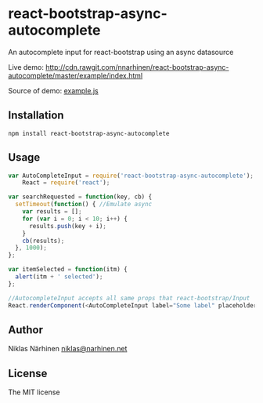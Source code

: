 react-bootstrap-async-autocomplete
==================================

An autocomplete input for react-bootstrap using an async datasource

Live demo: http://cdn.rawgit.com/nnarhinen/react-bootstrap-async-autocomplete/master/example/index.html

Source of demo: [example.js](example/example.js)

Installation
------------

`npm install react-bootstrap-async-autocomplete`

Usage
-----

```js
var AutoCompleteInput = require('react-bootstrap-async-autocomplete');
    React = require('react');

var searchRequested = function(key, cb) {
  setTimeout(function() { //Emulate async
    var results = [];
    for (var i = 0; i < 10; i++) {
      results.push(key + i);
    }
    cb(results);
  }, 1000);
};

var itemSelected = function(itm) {
  alert(itm + ' selected');
};

//AutocompleteInput accepts all same props that react-bootstrap/Input
React.renderComponent(<AutoCompleteInput label="Some label" placeholder="Start typing.." onSearch={searchRequested} onItemSelect={itemSelected} />, document.body);
```

Author
------

Niklas Närhinen <niklas@narhinen.net>

License
-------

The MIT license
